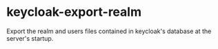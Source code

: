 # keycloak-export-realm
Export the realm and users files contained in keycloak's database at the server's startup.
